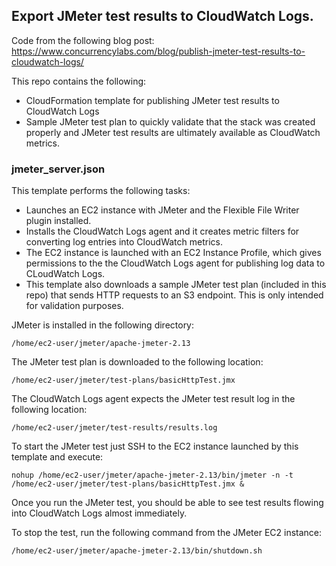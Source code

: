 ## Export JMeter test results to CloudWatch Logs.

Code from the following blog post:
https://www.concurrencylabs.com/blog/publish-jmeter-test-results-to-cloudwatch-logs/


This repo contains the following:

* CloudFormation template for publishing JMeter test results to CloudWatch Logs
* Sample JMeter test plan to quickly validate that the stack was created properly and JMeter
test results are ultimately available as CloudWatch metrics.


### jmeter_server.json
This template performs the following tasks:
* Launches an EC2 instance with JMeter and the Flexible File Writer plugin installed. 
* Installs the CloudWatch Logs agent and it creates metric filters for converting log entries
into CloudWatch metrics. 
* The EC2 instance is launched with an EC2 Instance Profile, which gives permissions to the
the CloudWatch Logs agent for publishing log data to CLoudWatch Logs. 
* This template also downloads a sample JMeter test plan (included in this repo) that sends HTTP requests
to an S3 endpoint. This is only intended for validation purposes.

JMeter is installed in the following directory:

```
/home/ec2-user/jmeter/apache-jmeter-2.13
```

The JMeter test plan is downloaded to the following location: 

```
/home/ec2-user/jmeter/test-plans/basicHttpTest.jmx
```

The CloudWatch Logs agent expects the JMeter test result log in the following location:

```
/home/ec2-user/jmeter/test-results/results.log
```

To start the JMeter test just SSH to the EC2 instance launched by this template and execute:

```
nohup /home/ec2-user/jmeter/apache-jmeter-2.13/bin/jmeter -n -t /home/ec2-user/jmeter/test-plans/basicHttpTest.jmx &
```

Once you run the JMeter test, you should be able to see test results flowing into CloudWatch Logs
almost immediately.

To stop the test, run the following command from the JMeter EC2 instance:

```
/home/ec2-user/jmeter/apache-jmeter-2.13/bin/shutdown.sh
```







